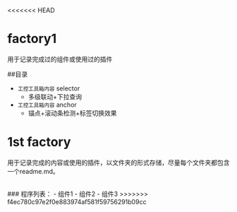 <<<<<<< HEAD
# factory1
用于记录完成过的组件或使用过的插件

##目录
- `工控工具箱内容` selector
	- 多级联动+下拉查询
- `工控工具箱内容` anchor
	- 锚点+滚动条检测+标签切换效果
# 1st factory 
用于记录完成的内容或使用的插件，以文件夹的形式存储，尽量每个文件夹都包含一个readme.md。









<br>
### 程序列表：
- 组件1
- 组件2
- 组件3
>>>>>>> f4ec780c97e2f0e883974af581f59756291b09cc
